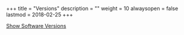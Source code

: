 +++
title = "Versions"
description = ""
weight = 10
alwaysopen = false
lastmod = 2018-02-25
+++

<a href="http://nbviewer.jupyter.org/github/sdiehl28/tutorial-jupyter-notebooks/blob/master/snippets/ShowVersions.ipynb" target="_blank" target="_blank">Show Software Versions</a>